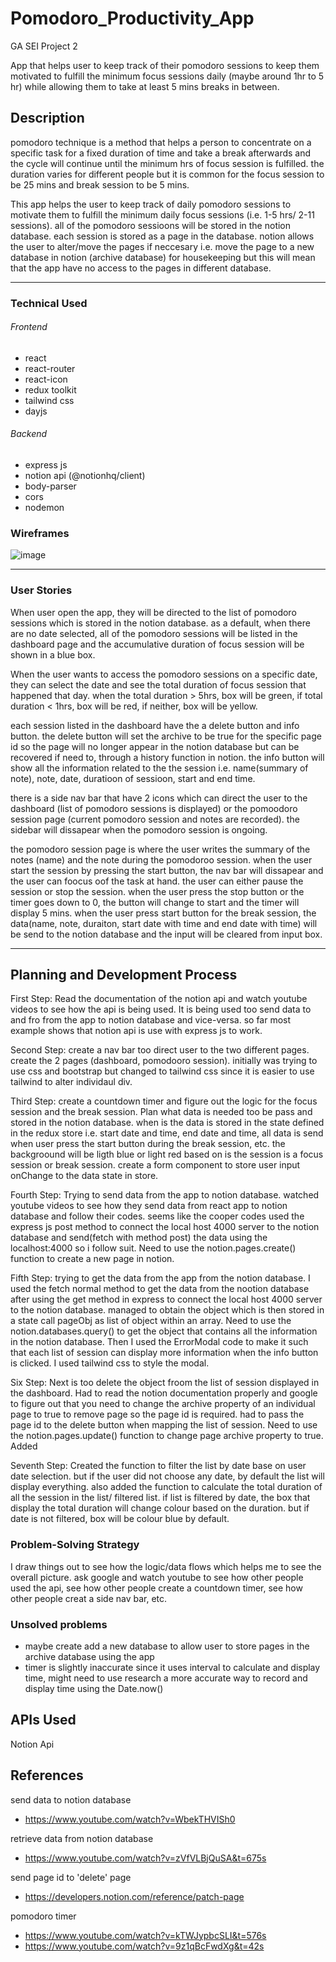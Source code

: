 # Pomodoro_Productivity_App

GA SEI Project 2

App that helps user to keep track of their pomodoro sessions to keep them motivated to fulfill the minimum focus sessions daily (maybe around 1hr to 5 hr) while allowing them to take at least 5 mins breaks in between.

## Description

pomodoro technique is a method that helps a person to concentrate on a specific task for a fixed duration of time and take a break afterwards and the cycle will continue until the minimum hrs of focus session is fulfilled. the duration varies for different people but it is common for the focus session to be 25 mins and break session to be 5 mins.

This app helps the user to keep track of daily pomodoro sessions to motivate them to fulfill the minimum daily focus sessions (i.e. 1-5 hrs/ 2-11 sessions). all of the pomodoro sessioons will be stored in the notion database. each session is stored as a page in the database. notion allows the user to alter/move the pages if neccesary i.e. move the page to a new database in notion (archive database) for housekeeping but this will mean that the app have no access to the pages in different database.

---

### Technical Used

###### Frontend
- react
- react-router
- react-icon
- redux toolkit
- tailwind css
- dayjs

###### Backend
- express js
- notion api (@notionhq/client)
- body-parser
- cors
- nodemon


### Wireframes

![image](https://user-images.githubusercontent.com/44399805/176833046-3f5f201f-e04a-4417-acad-7d50f01586e3.png)

---

### User Stories

When user open the app, they will be directed to the list of pomodoro sessions which is stored in the notion database. as a default, when there are no date selected, all of the pomodoro sessions will be listed in the dashboard page and the accumulative duration of focus session will be shown in a blue box. 

When the user wants to access the pomodoro sessions on a specific date, they can select the date and see the total duration of focus session that happened that day. when the total duration > 5hrs, box will be green, if total duration < 1hrs, box will be red, if neither, box will be yellow. 

each session listed in the dashboard have the a delete button and info button. the delete button will set the archive to be true for the specific page id so the page will no longer appear in the notion database but can be recovered if need to, through a history function in notion. the info button will show all the information related to the the session i.e. name(summary of note), note, date, duratioon of sessioon, start and end time.

there is a side nav bar that have 2 icons which can direct the user to the dashboard (list of pomodoro sessions is displayed) or the pomoodoro session page (current pomodoro session and notes are recorded). the sidebar will dissapear when the pomodoro session is ongoing.

the pomodoro session page is where the user writes the summary of the notes (name) and the note during the pomodoroo session. when the user start the session by pressing the start button, the nav bar will dissapear and the user can foocus oof the task at hand. the user can either pause the session or stop the session. when the user press the stop button or the timer goes down to 0, the button will change to start and the timer will display 5 mins. when the user press start button for the break session, the data(name, note, duraiton, start date with time and end date with time) will be send to the notion database and the input will be cleared from input box.

---

## Planning and Development Process

First Step:
Read the documentation of the notion api and watch youtube videos to see how the api is being used. It is being used too send data to and fro from the app to notion database and vice-versa. so far most example shows that notion api is use with express js to work.

Second Step:
create a nav bar too direct user to the two different pages. create the 2 pages (dashboard, pomodooro session). initially was trying to use css and bootstrap but changed to tailwind css since it is easier to use tailwind to alter individaul div.

Third Step:
create a countdown timer and figure out the logic for the focus session and the break session. Plan what data is needed too be pass and stored in the notion database. when is the data is stored in the state defined in the redux store i.e. start date and time, end date and time, all data is send when user press the start button during the break session, etc. the backgroound will be ligth blue or light red based on is the session is a focus session or break session. create a form component to store user input onChange to the data state in store.

Fourth Step:
Trying to send data from the app to notion database. watched youtube videos to see how they send data from react app to notion database and follow their codes. seems like the cooper codes used the express js post method to connect the local host 4000 server to the notion database and send(fetch with method post) the data using the localhost:4000 so i follow suit. Need to use the notion.pages.create() function to create a new page in notion.

Fifth Step:
trying to get the data from the app from the notion database. I used the fetch normal method to get the data from the nootion database after using the get method in express to connect the local host 4000 server to the notion database. managed to obtain the object which is then stored in a state call pageObj as list of object within an array. Need to use the notion.databases.query() to get the object that contains all the information in the notion database. Then I used the ErrorModal code to make it such that each list of session can display more information when the info button is clicked. I used tailwind css to style the modal.

Six Step:
Next is too delete the object froom the list of session displayed in the dashboard. Had to read the notion documentation properly and google to figure out that you need to change the archive property of an individual page to true to remove page so the page id is required. had to pass the page id to the delete button when mapping the list of session. Need to use the notion.pages.update() function to change page archive property to true. Added

Seventh Step:
Created the function to filter the list by date base on user date selection. but if the user did not choose any date, by default the list will display everything. also added the function to calculate the total duration of all the session in the list/ filtered list. if list is filtered by date, the box that display the total duration will change colour based on the duration. but if date is not filtered, box will be colour blue by default. 


### Problem-Solving Strategy

I draw things out to see how the logic/data flows which helps me to see the overall picture. ask google and watch youtube to see how other people used the api, see how other people create a countdown timer, see how other people creat a side nav bar, etc.

### Unsolved problems

- maybe create add a new database to allow user to store pages in the archive database using the app
- timer is slightly inaccurate since it uses interval to calculate and display time, might need to use research a more accurate way to record and display time using the Date.now()

## APIs Used

Notion Api

 ## References
 
 send data to notion database 
 - https://www.youtube.com/watch?v=WbekTHVISh0
 
 retrieve data from notion database
 - https://www.youtube.com/watch?v=zVfVLBjQuSA&t=675s
 
 send page id to 'delete' page
 - https://developers.notion.com/reference/patch-page

pomodoro timer
- https://www.youtube.com/watch?v=kTWJypbcSLI&t=576s
- https://www.youtube.com/watch?v=9z1qBcFwdXg&t=42s
 

